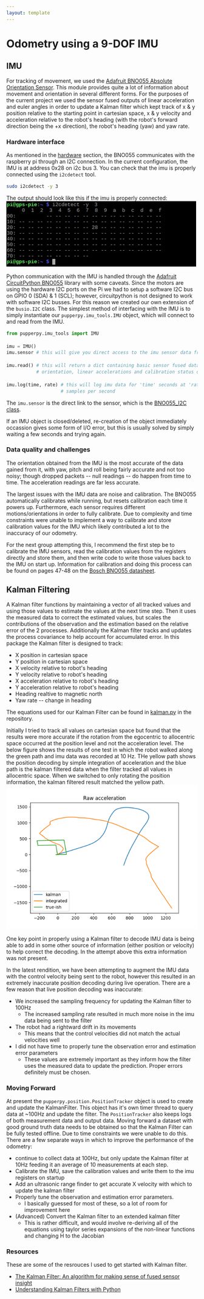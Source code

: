 ```yaml
---
layout: template
---
```

# Odometry using a 9-DOF IMU

## IMU
For tracking of movement, we used the [Adafruit BNO055 Absolute Orientation Sensor](https://www.adafruit.com/product/2472). This module provides quite a lot of information about movement and orientation in several different forms. For the purposes of the current project we used the sensor fused outputs of linear acceleration and euler angles in order to update a Kalman filter which kept track of x & y position relative to the starting point in cartesian space, x & y velocity and acceleration relative to the robot's heading (with the robot's forward direction being the +x direction), the robot's heading (yaw) and yaw rate. 

### Hardware interface
As mentioned in the [hardware](hardware.md) section, the BNO055 communicates with the raspberry pi through an I2C connection. In the current configuration, the IMU is at address 0x28 on i2c bus 3. You can check that the imu is properly connected using the `i2cdetect` tool.
```bash
sudo i2cdetect -y 3
```
The output should look like this if the imu is properly connected:
![i2cdetect example](/figures/i2cdetect_example.jpg)

Python communication with the IMU is handled through the [Adafruit CircuitPython BNO055](https://github.com/adafruit/Adafruit_CircuitPython_BNO055) library with some caveats. Since the motors are using the hardware I2C ports on the Pi we had to setup a software I2C bus on GPIO 0 (SDA) & 1 (SCL); however, circuitpython is not designed to work with software I2C busses. For this reason we created our own extension of the `busio.I2C` class. The simplest method of interfacing with the IMU is to simply instantiate our `pupperpy.imu_tools.IMU` object, which will connect to and read from the IMU. 
```python
from pupperpy.imu_tools import IMU

imu = IMU()
imu.sensor # this will give you direct access to the imu sensor data from circuitpython

imu.read() # this will return a dict containing basic sensor fused data,
           # orientation, linear accelerations and calibration status of sensors 

imu.log(time, rate) # this will log imu data for 'time' seconds at 'rate'
                    # samples per second
```
The `imu.sensor` is the direct link to the sensor, which is the [BNO055_I2C class](https://circuitpython.readthedocs.io/projects/bno055/en/latest/api.html).

If an IMU object is closed/deleted, re-creation of the object immediately occassion gives some form of I/O error, but this is usually solved by simply waiting a few seconds and trying again. 

### Data quality and challenges
The orientation obtained from the IMU is the most accurate of the data gained
from it, with yaw, pitch and roll being fairly accurate and not too noisy;
though dropped packets -- null readings -- do happen from time to time. The
acceleration readings are far less accurate.

The largest issues with the IMU data are noise and calibration. The BNO055
automatically calibrates while running, but resets calibration each time it
powers up. Furthermore, each sensor requires different motions/orientations in
order to fully calibrate. Due to complexity and time constraints were unable to
implement a way to calibrate and store calibration values for the IMU which
likely contributed a lot to the inaccuracy of our odometry. 

For the next group attempting this, I recommend the first step be to calibrate
the IMU sensors, read the calibration values from the registers directly and
store them, and then write code to write those values back to the IMU on start
up. Information for calibration and doing this process can be found on pages
47-48 on the [Bosch BNO055
datasheet](https://www.bosch-sensortec.com/media/boschsensortec/downloads/datasheets/bst-bno055-ds000.pdf). 

## Kalman Filtering
A Kalman filter functions by maintaining a vector of all tracked values and
using those values to estimate the values at the next time step. Then it uses
the measured data to correct the estimated values, but scales the contributions
of the observation and the estimation based on the relative error of the 2 processes. Additionally the Kalman filter tracks and updates the process covariance to help account for accumulated error. 
In this package the Kalman filter is designed to track:
* X position in cartesian space
* Y position in cartesian space
* X velocity relative to robot's heading
* Y velocity relative to robot's heading
* X acceleration relative to robot's heading
* Y acceleration relative to robot's heading
* Heading realtive to magnetic north
* Yaw rate -- change in heading

The equations used for our Kalman Filter can be found in [kalman.py](https://github.com/nubs01/PupperPy/blob/master/pupperpy/kalman.py) in the repository.

Initially I tried to track all values on cartesian space but found that the
results were more accurate if the rotation from the egocentric to allocentric
space occurred at the position level and not the acceleration level. 
The below figure shows the results of one test in which the robot walked along the green path and imu data was recorded at 10 Hz. THe yellow path shows the position decoding by simple integration of acceleration and the blue path is the kalman filtered data when the filter tracked all values in allocentric space. When we switched to only rotating the position information, the kalman filtered result matched the yellow path. 
![odometry attempt](/figures/odometry_attempt.png)

One key point in properly using a Kalman filter to decode IMU data is being able to add in some other source of information (either position or velocity) to help correct the decoding. In the attempt above this extra information was not present.

In the latest rendition, we have been attempting to augment the IMU data with the control velocity being sent to the robot, however this resulted in an extremely inaccurate position decoding during live operation. There are a few reason that live position decoding was inaccurate:
* We increased the sampling frequency for updating the Kalman filter to 100Hz 
  * The increased sampling rate resulted in much more noise in the imu data
    being sent to the filter
* The robot had a rightward drift in its movements
  * This means that the control velocities did not match the actual velocities well
* I did not have time to properly tune the observation error and estimation error parameters
  * These values are extremely important as they inform how the filter uses the
    measured data to update the prediction. Proper errors definitely must be
    chosen.

### Moving Forward
At present the `pupperpy.position.PositionTracker` object is used to create and
update the KalmanFilter. This object has it's own timer thread to query data at
~100Hz and update the filter. The `PositionTracker` also keeps logs of both
measurement data and output data. Moving forward a dataset with good ground truth data needs to be obtained so that the Kalman Filter can be fully tested offline. Due to time constraints we were unable to do this. 
There are a few separate ways in which to improve the performance of the odometry:
* continue to collect data at 100Hz, but only update the Kalman filter at 10Hz
  feeding it an average of 10 measurements at each step. 
* Calibrate the IMU, save the calibration values and write them to the imu registers on startup
* Add an ultrasonic range finder to get accurate X velocity with which to
  update the kalman filter
* Properly tune the observation and estimation error parameters.
  * I basically guessed for most of these, so a lot of room for improvement here
* (Advanced) Convert the Kalman filter to an extended kalman filter
  * This is rather difficult, and would involve re-deriving all of the
    equations using taylor series expansions of the non-linear functions and
    changing H to the Jacobian 

### Resources
These are some of the resrouces I used to get started with Kalman filter.
* [The Kalman Filter: An algorithm for making sense of fused sensor insight](https://towardsdatascience.com/kalman-filter-an-algorithm-for-making-sense-from-the-insights-of-various-sensors-fused-together-ddf67597f35e)
* [Understanding Kalman Filters with Python](https://medium.com/@jaems33/understanding-kalman-filters-with-python-2310e87b8f48)


